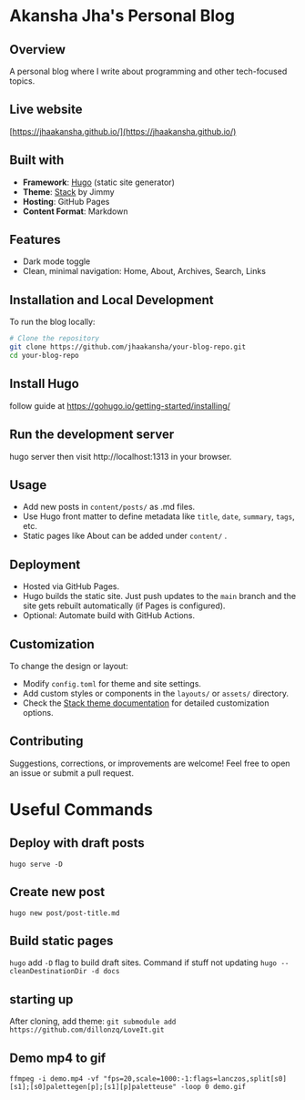 <!-- # Hugo Commands

## Deploy with draft posts
`hugo serve -D`

## Create new post
`hugo new post/post-title.md`

## Build static pages
`hugo` add `-D` flag to build draft sites. 
Command if stuff not updating `hugo --cleanDestinationDir -d docs`

#  starting up
After cloning, add theme: `git submodule add https://github.com/dillonzq/LoveIt.git`

# Demo mp4 to gif
`ffmpeg -i demo.mp4 -vf "fps=20,scale=1000:-1:flags=lanczos,split[s0][s1];[s0]palettegen[p];[s1][p]paletteuse" -loop 0 demo.gif` -->

# Akansha Jha's Personal Blog

## Overview
A personal blog where I write about programming and other tech-focused topics.

## Live website
[https://jhaakansha.github.io/](https://jhaakansha.github.io/)

## Built with
- **Framework**: [Hugo](https://gohugo.io/) (static site generator)  
- **Theme**: [Stack](https://github.com/CaiJimmy/hugo-theme-stack) by Jimmy  
- **Hosting**: GitHub Pages  
- **Content Format**: Markdown

## Features
- Dark mode toggle
- Clean, minimal navigation: Home, About, Archives, Search, Links


## Installation and Local Development

To run the blog locally:
```bash
# Clone the repository
git clone https://github.com/jhaakansha/your-blog-repo.git
cd your-blog-repo
```


## Install Hugo
follow guide at https://gohugo.io/getting-started/installing/

## Run the development server
hugo server
then visit http://localhost:1313 in your browser.

## Usage
- Add new posts in `content/posts/` as .md files.
- Use Hugo front matter to define metadata like `title`, `date`, `summary`, `tags`, etc.
- Static pages like About can be added under `content/` .

## Deployment
- Hosted via GitHub Pages.
- Hugo builds the static site. Just push updates to the `main` branch and the site gets rebuilt automatically (if Pages is configured).
- Optional: Automate build with GitHub Actions.

## Customization
To change the design or layout:
- Modify `config.toml` for theme and site settings.
- Add custom styles or components in the `layouts/` or `assets/` directory.
- Check the [Stack theme documentation](https://hugostack.dev/) for detailed customization options.

## Contributing
Suggestions, corrections, or improvements are welcome! Feel free to open an issue or submit a pull request.

# Useful Commands

## Deploy with draft posts
`hugo serve -D`

## Create new post
`hugo new post/post-title.md`

## Build static pages
`hugo` add `-D` flag to build draft sites. 
Command if stuff not updating `hugo --cleanDestinationDir -d docs`

##  starting up
After cloning, add theme: `git submodule add https://github.com/dillonzq/LoveIt.git`

## Demo mp4 to gif
`ffmpeg -i demo.mp4 -vf "fps=20,scale=1000:-1:flags=lanczos,split[s0][s1];[s0]palettegen[p];[s1][p]paletteuse" -loop 0 demo.gif`